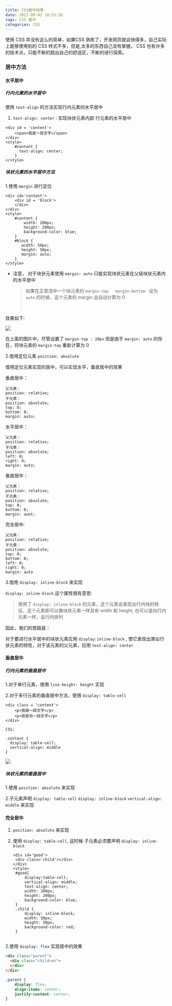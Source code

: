 ```yaml
---
title: CSS居中效果
date: 2017-09-02 10:53:26
tags: CSS 居中
categories: CSS
---
```


使用 CSS 并没有这么的简单，如果CSS 熟练了，开发网页就会快得多，自己实际上能够使用到的 CSS 样式不多，但是,太多的东西自己没有掌握， CSS 也有许多的技术点，只能不断的跳出自己的舒适区，不断的进行探索。

### 居中方法

#### 水平居中

##### 行内元素的水平居中

使用 `text-align` 的方法实现行内元素的水平居中

1. `text-align: center` : 实现块状元素内部 行元素的水平居中

```
<div id = 'content'>
	<span>我是一段文字</span>
</div>
<style>
	#content {
      text-align: center;
	}
</style>
```



##### 块状元素的水平居中方法

1.使用 `margin` 进行定位

```
<div id='content'>
	<div id = 'block'>
	</div>
</div>
<style>
	#content {
    	width: 200px;
		height: 200px;
		background-color: blue;
	}
	#block {
       width: 50px;
       height: 50px;
       margin: auto;
	}
</style>
```

* 注意， 对于块状元素使用 `margin: auto` 只能实现块状元素在父级块状元素内的水平居中

  >如果在正常流中一个块元素的 `margin-top   margin-bottom ` 设为 `auto` 的时候，这个元素的 margin  会自动计算为 0
  >
  >​

效果如下:

![](http://ov3b9jngp.bkt.clouddn.com/marginAuto%20%20Snipaste_2017-09-02_12-18-20.png)

在上面的图片中，尽管设置了 `margin-top : 20px`  但是由于 `margin: auto` 的存在，将块元素的 `margin-top` 重新计算为 0

2.借用定位元素  `position: absolute`

借用定位元素实现的居中，可以实现水平，垂直居中的效果

垂直居中：

```
父元素：
position: relative;
子元素：
position: absolute;
top: 0;
bottom: 0;
margin: auto;
```

水平居中：

```
父元素：
position: relative;
子元素：
position: absolute;
left: 0;
right: 0;
margin: auto;
```

垂直居中：

```
父元素：
position: relative;
子元素：
position: absolute;
top: 0;
bottom: 0;
margin: auot;
```

完全居中:

```
父元素：
position: relative;
子元素：
position: absolute;
top: 0;
bottom: 0;
left: 0;
right: 0;
margin: auto
```

3.借用 `display: inline-block`  来实现

`display: inline-block` 这个属性很有意思:

>使用了 `display: inline-block` 的元素，这个元素会表现出行内块的特征，这个元素即可以像块状元素一样具有 width  和 height, 也可以是向行内元素一样，呈行内排列

因此，我们的思路是：

对于要进行水平居中的块状元素应用 `display:inline-block` , 使它表现出类似行状元素的特性，对于该元素的父元素，应用 `text-align: center`

#### 垂直居中

##### 行内元素的垂直居中

1.对于单行元素，使用 `line-height: height` 实现

2.对于多行元素的垂直居中方法，使用 `display: table-cell`

```
<div class = 'content'>
	<p>我是一段文字</p>
	<p>我是另一段文字</p>
</div>

CSS:

.content {
  display: table-cell;
  vertical-align: middle
}
```



![](http://ov3b9jngp.bkt.clouddn.com/%E5%A4%9A%E8%A1%8C%E6%96%87%E5%AD%97%E5%B1%85%E4%B8%ADSnipaste_2017-09-02_17-38-37.png)



##### 块状元素的垂直居中

1.使用 `position: absolute` 来实现

2.子元素声明  `display: table-cell`  `display: inline-block`  `vertical-align: middle` 来实现

#### 完全居中

1. `position: absolute` 来实现

2. 使用  `display: table-cell`, 这时候 子元素必须要声明  `display: inline-block`

   ```
   <div id='good'>
   	<div class='child'></div>
   </div>
   <style>
   	#good{
   		display:table-cell;
   		vertical-align: middle;
   		text-align: center;
   		width: 200px;
   		height: 200px;
   		background-color: blue;
   	}
   	.child {
   		display: inline-block;
   		width: 50px;
   		height: 50px;
   		background-color: red;
   	}
   	
   ```

2.使用 `display: flex` 实现居中的效果

```html
<div class="parent">
  <div class="children">
  </div>
</div>
```

```css
.parent {
    display: flex;
    align-items: center;
    justify-content: center;
}
```



